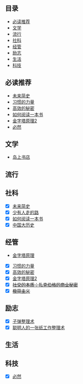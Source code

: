 ## 目录

* [必读推荐](#必读推荐)
* [文学](#文学)
* [流行](#流行)
* [社科](#社科)
* [经管](#经管)
* [励志](#励志)
* [生活](#生活)
* [科技](#科技)

## 必读推荐

* [未来简史](https://book.douban.com/subject/25985021/)
* [习惯的力量](https://book.douban.com/subject/20507212/)
* [高效的秘密](https://book.douban.com/subject/27014998/)
* [如何阅读一本书](https://book.douban.com/subject/1013208/)
* [金字塔原理2](https://book.douban.com/subject/26847359/)
* [必然](https://book.douban.com/subject/26653673/)


## 文学
* [岛上书店](https://book.douban.com/subject/26340138/)


## 流行


## 社科
- [x] [未来简史](https://book.douban.com/subject/25985021/)
- [x] [少有人走的路](https://book.douban.com/subject/1775691/)
- [x] [如何阅读一本书](https://book.douban.com/subject/1013208/)
- [x] [中国大历史](https://book.douban.com/subject/1015699/)

## 经管
* [金字塔原理](https://book.douban.com/subject/4882120/)
- [x] [习惯的力量](https://book.douban.com/subject/20507212/) 
- [x] [高效的秘密](https://book.douban.com/subject/20507212/) 
- [x] [金字塔原理2](https://book.douban.com/subject/26847359/)
- [x] ~~[社交的本质：扎克伯格的商业秘密](https://book.douban.com/subject/26796712/)~~
- [x] ~~[极简主义](https://book.douban.com/subject/26230719/)~~

## 励志
- [x] [子弹整理术](https://book.douban.com/subject/27092959/)
- [x] [聪明人的一张纸工作整理术](https://book.douban.com/subject/26969301/)

## 生活


## 科技
- [x] [必然](https://book.douban.com/subject/26653673/)
